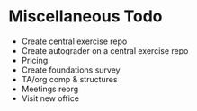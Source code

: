 # Miscellaneous Todo

* Create central exercise repo
* Create autograder on a central exercise repo
* Pricing
* Create foundations survey
* TA/org comp & structures
* Meetings reorg
* Visit new office
